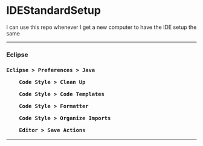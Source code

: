 IDEStandardSetup
================

I can use this repo whenever I get a new computer to have the IDE setup the same

-----

<h3> Eclipse <h3>

	Eclipse > Preferences > Java

		Code Style > Clean Up

		Code Style > Code Templates

		Code Style > Formatter

		Code Style > Organize Imports

		Editor > Save Actions

-----